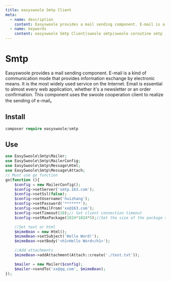 ```yaml
---
title: easyswoole Smtp Client
meta:
  - name: description
    content: Easyswoole provides a mail sending component. E-mail is a kind of communication mode that provides information exchange by electronic means. It is the most widely used service on the Internet. Email is essential to almost every web application, whether it's a newsletter or an order confirmation. This component uses the swoole cooperation client to realize the sending of e-mail。
  - name: keywords
    content: easyswoole Smtp Client|swoole smtp|swoole coroutine smtp
---
```


# Smtp

Easyswoole provides a mail sending component. E-mail is a kind of communication mode that provides information exchange by electronic means. It is the most widely used service on the Internet. Email is essential to almost every web application, whether it's a newsletter or an order confirmation. This component uses the swoole cooperation client to realize the sending of e-mail。
## Install
```php
composer require easyswoole/smtp
```
## Use
```php
use EasySwoole\Smtp\Mailer;
use EasySwoole\Smtp\MailerConfig;
use EasySwoole\Smtp\Message\Html;
use EasySwoole\Smtp\Message\Attach;
// Must use go function
go(function (){
    $config = new MailerConfig();
    $config->setServer('smtp.163.com');
    $config->setSsl(false);
    $config->setUsername('huizhang');
    $config->setPassword('*******');
    $config->setMailFrom('xx@163.com');
    $config->setTimeout(10);// Set client connection timeout
    $config->setMaxPackage(1024*1024*5);//Set the size of the package sent：5M

    //Set text or html
    $mimeBean = new Html();
    $mimeBean->setSubject('Hello Word!');
    $mimeBean->setBody('<h1>Hello Word</h1>');

    //Add attachments
    $mimeBean->addAttachment(Attach::create('./test.txt'));

    $mailer = new Mailer($config);
    $mailer->sendTo('xx@qq.com', $mimeBean);
});

```
